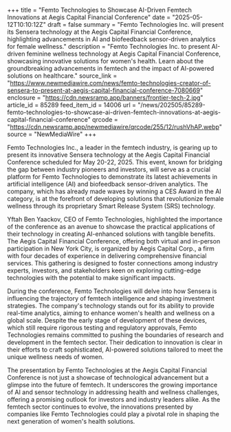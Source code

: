 +++
title = "Femto Technologies to Showcase AI-Driven Femtech Innovations at Aegis Capital Financial Conference"
date = "2025-05-12T10:10:12Z"
draft = false
summary = "Femto Technologies Inc. will present its Sensera technology at the Aegis Capital Financial Conference, highlighting advancements in AI and biofeedback sensor-driven analytics for female wellness."
description = "Femto Technologies Inc. to present AI-driven feminine wellness technology at Aegis Capital Financial Conference, showcasing innovative solutions for women's health. Learn about the groundbreaking advancements in femtech and the impact of AI-powered solutions on healthcare."
source_link = "https://www.newmediawire.com/news/femto-technologies-creator-of-sensera-to-present-at-aegis-capital-financial-conference-7080669"
enclosure = "https://cdn.newsramp.app/banners/frontier-tech-2.jpg"
article_id = 85289
feed_item_id = 14006
url = "/news/202505/85289-femto-technologies-to-showcase-ai-driven-femtech-innovations-at-aegis-capital-financial-conference"
qrcode = "https://cdn.newsramp.app/newmediawire/qrcode/255/12/rushVhAP.webp"
source = "NewMediaWire"
+++

<p>Femto Technologies Inc., a leader in the femtech industry, is gearing up to present its innovative Sensera technology at the Aegis Capital Financial Conference scheduled for May 20-22, 2025. This event, known for bridging the gap between industry pioneers and investors, will serve as a crucial platform for Femto Technologies to demonstrate its latest achievements in artificial intelligence (AI) and biofeedback sensor-driven analytics. The company, which has already made waves by winning a CES Award in the AI category, is at the forefront of developing solutions that revolutionize female wellness through its proprietary Smart Release System (SRS) technology.</p><p>Yftah Ben Yaackov, CEO of Femto Technologies, highlighted the importance of the conference as an avenue to showcase the practical applications of their technology in creating AI-enhanced solutions with tangible benefits. The Aegis Capital Financial Conference, offering both virtual and in-person participation in New York City, is organized by Aegis Capital Corp., a firm with four decades of experience in delivering comprehensive financial services. This gathering is designed to foster connections among industry experts, investors, and stakeholders keen on exploring cutting-edge technologies with the potential to make significant impacts.</p><p>During the conference, Femto Technologies will delve into how Sensera is influencing the trajectory of femtech intelligence and shaping investment strategies. The company's technology stands out for its ability to provide real-time analytics, aiming to enhance women's health and wellness on a global scale. Despite the early stage of development of these devices, which still require rigorous testing and regulatory approvals, Femto Technologies remains committed to pushing the boundaries of research and development in the femtech sector. Their dedication to innovation is clear in their efforts to craft sophisticated, AI-powered solutions tailored to meet the unique wellness needs of women.</p><p>The presentation by Femto Technologies at the Aegis Capital Financial Conference is not just a showcase of technological advancement but a glimpse into the future of femtech. It underscores the growing importance of AI and sensor technology in addressing health and wellness challenges, offering a promising outlook for investors and industry leaders alike. As the femtech sector continues to evolve, the innovations presented by companies like Femto Technologies could play a pivotal role in shaping the next generation of women's health solutions.</p>